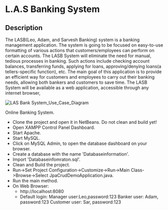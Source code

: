 # L.A.S Banking System

## Description
The LASB(Leo, Adam, and Sarvesh Banking) system is a banking management application. The system is going to be focused on easy-to-use formatting of various actions that customers/employees can perform on certain accounts. The LASB System will eliminate the need for manual, tedious processes in banking. Such actions include checking account balances, transferring funds, applying for loans, approving/denying loans(a tellers-specific function), etc. The main goal of this application is to provide an efficient way for customers and employees to carry out their banking needs, allowing both bankers and customers to save time. The LASB System will be available as a web application, accessible through any internet browser,

![LAS Bank System_Use_Case_Diagram](https://github.com/LeoLiu0729/CSC-340-Project-Proposal/assets/142344403/327d42dc-3540-4dd5-b2e2-a51079deda34)


Online Banking System.


- Clone the project and open it in NetBeans. Do not clean and build yet!
- Open XAMPP Control Panel Dashboard.
- Start Apache.
- Start MySQL.
- Click on MySQL Admin, to open the database dashboard on your browser.
- Create a database with the name 'Databaseinformation'.
- Import 'Databaseinfomraton.sql'.
- Clean and Build the project.
- Run->Set Project Configuration->Customize->Run->Main Class->Browse->Select JpaCrudDemoApplication.java.
- Run the main method.
- On Web Browser:
  * http://localhost:8080
  * Default login: Manager user:Leo,password:123
                    Banker user: Adam, password:123
                    Customer user: Sar, password:123
